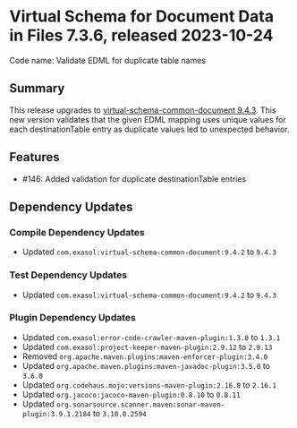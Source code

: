 # Virtual Schema for Document Data in Files 7.3.6, released 2023-10-24

Code name: Validate EDML for duplicate table names

## Summary

This release upgrades to [virtual-schema-common-document 9.4.3](https://github.com/exasol/virtual-schema-common-document/releases/tag/9.4.3). This new version validates that the given EDML mapping uses unique values for each destinationTable entry as duplicate values led to unexpected behavior.

## Features

* #146: Added validation for duplicate destinationTable entries

## Dependency Updates

### Compile Dependency Updates

* Updated `com.exasol:virtual-schema-common-document:9.4.2` to `9.4.3`

### Test Dependency Updates

* Updated `com.exasol:virtual-schema-common-document:9.4.2` to `9.4.3`

### Plugin Dependency Updates

* Updated `com.exasol:error-code-crawler-maven-plugin:1.3.0` to `1.3.1`
* Updated `com.exasol:project-keeper-maven-plugin:2.9.12` to `2.9.13`
* Removed `org.apache.maven.plugins:maven-enforcer-plugin:3.4.0`
* Updated `org.apache.maven.plugins:maven-javadoc-plugin:3.5.0` to `3.6.0`
* Updated `org.codehaus.mojo:versions-maven-plugin:2.16.0` to `2.16.1`
* Updated `org.jacoco:jacoco-maven-plugin:0.8.10` to `0.8.11`
* Updated `org.sonarsource.scanner.maven:sonar-maven-plugin:3.9.1.2184` to `3.10.0.2594`
